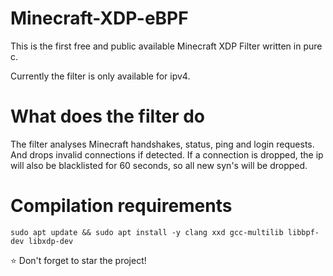 Minecraft-XDP-eBPF
==========
This is the first free and public available Minecraft XDP Filter written in pure c.

Currently the filter is only available for ipv4.

# What does the filter do
The filter analyses Minecraft handshakes, status, ping and login requests. And drops invalid connections if detected.
If a connection is dropped, the ip will also be blacklisted for 60 seconds, so all new syn's will be dropped.

# Compilation requirements
`sudo apt update && sudo apt install -y clang xxd gcc-multilib libbpf-dev libxdp-dev`

⭐ Don't forget to star the project!
